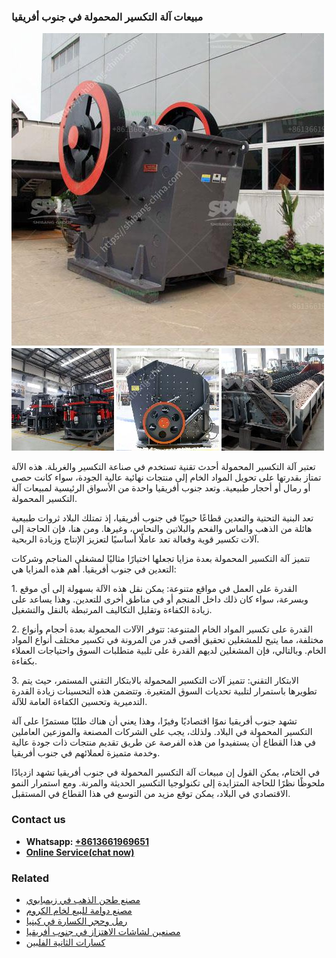 <h3>مبيعات آلة التكسير المحمولة في جنوب أفريقيا</h3><img src='1701853361.jpg' alt=''><p>تعتبر آلة التكسير المحمولة أحدث تقنية تستخدم في صناعة التكسير والغربلة. هذه الآلة تمتاز بقدرتها على تحويل المواد الخام إلى منتجات نهائية عالية الجودة، سواء كانت حصى أو رمال أو أحجار طبيعية. وتعد جنوب أفريقيا واحدة من الأسواق الرئيسية لمبيعات آلة التكسير المحمولة.</p><p>تعد البنية التحتية والتعدين قطاعًا حيويًا في جنوب أفريقيا، إذ تمتلك البلاد ثروات طبيعية هائلة من الذهب والماس والفحم والبلاتين والنحاس، وغيرها. ومن هنا، فإن الحاجة إلى آلات تكسير قوية وفعالة تعد عاملًا أساسيًا لتعزيز الإنتاج وزيادة الربحية.</p><p>تتميز آلة التكسير المحمولة بعدة مزايا تجعلها اختيارًا مثاليًا لمشغلي المناجم وشركات التعدين في جنوب أفريقيا. أهم هذه المزايا هي:</p><p>1. القدرة على العمل في مواقع متنوعة: يمكن نقل هذه الآلة بسهولة إلى أي موقع وبسرعة، سواء كان ذلك داخل المنجم أو في مناطق أخرى للتعدين. وهذا يساعد على زيادة الكفاءة وتقليل التكاليف المرتبطة بالنقل والتشغيل.</p><p>2. القدرة على تكسير المواد الخام المتنوعة: تتوفر الآلات المحمولة بعدة أحجام وأنواع مختلفة، مما يتيح للمشغلين تحقيق أقصى قدر من المرونة في تكسير مختلف أنواع المواد الخام. وبالتالي، فإن المشغلين لديهم القدرة على تلبية متطلبات السوق واحتياجات العملاء بكفاءة.</p><p>3. الابتكار التقني: تتميز آلات التكسير المحمولة بالابتكار التقني المستمر، حيث يتم تطويرها باستمرار لتلبية تحديات السوق المتغيرة. وتتضمن هذه التحسينات زيادة القدرة التدميرية وتحسين الكفاءة العامة للآلة.</p><p>تشهد جنوب أفريقيا نموًا اقتصاديًا وفيرًا، وهذا يعني أن هناك طلبًا مستمرًا على آلة التكسير المحمولة في البلاد. ولذلك، يجب على الشركات المصنعة والموزعين العاملين في هذا القطاع أن يستفيدوا من هذه الفرصة عن طريق تقديم منتجات ذات جودة عالية وخدمة متميزة لعملائهم في جنوب أفريقيا.</p><p>في الختام، يمكن القول إن مبيعات آلة التكسير المحمولة في جنوب أفريقيا تشهد ازديادًا ملحوظًا نظرًا للحاجة المتزايدة إلى تكنولوجيا التكسير الحديثة والمرنة. ومع استمرار النمو الاقتصادي في البلاد، يمكن توقع مزيد من التوسع في هذا القطاع في المستقبل.</p><h3>Contact us</h3><ul><li><strong>Whatsapp:&nbsp;<a href="https://wa.me/8613661969651">+8613661969651</a></strong></li><li><a href="https://swt.shibang-china.com/?git&amp;zhl&amp;مبيعات آلة التكسير المحمولة في جنوب أفريقيا"><strong>Online Service(chat now)</strong></a></li></ul><h3>Related</h3><ul><li><a href='مصنع طحن الذهب في زيمبابوي.md'>مصنع طحن الذهب في زيمبابوي</a></li><li><a href='مصنع دوامة للبيع لخام الكروم.md'>مصنع دوامة للبيع لخام الكروم</a></li><li><a href='رمل وحجر الكسارة في كينيا.md'>رمل وحجر الكسارة في كينيا</a></li><li><a href='مصنعين لشاشات الاهتزاز في جنوب أفريقيا.md'>مصنعين لشاشات الاهتزاز في جنوب أفريقيا</a></li><li><a href='كسارات الثانية الفلبين.md'>كسارات الثانية الفلبين</a></li></ul>
